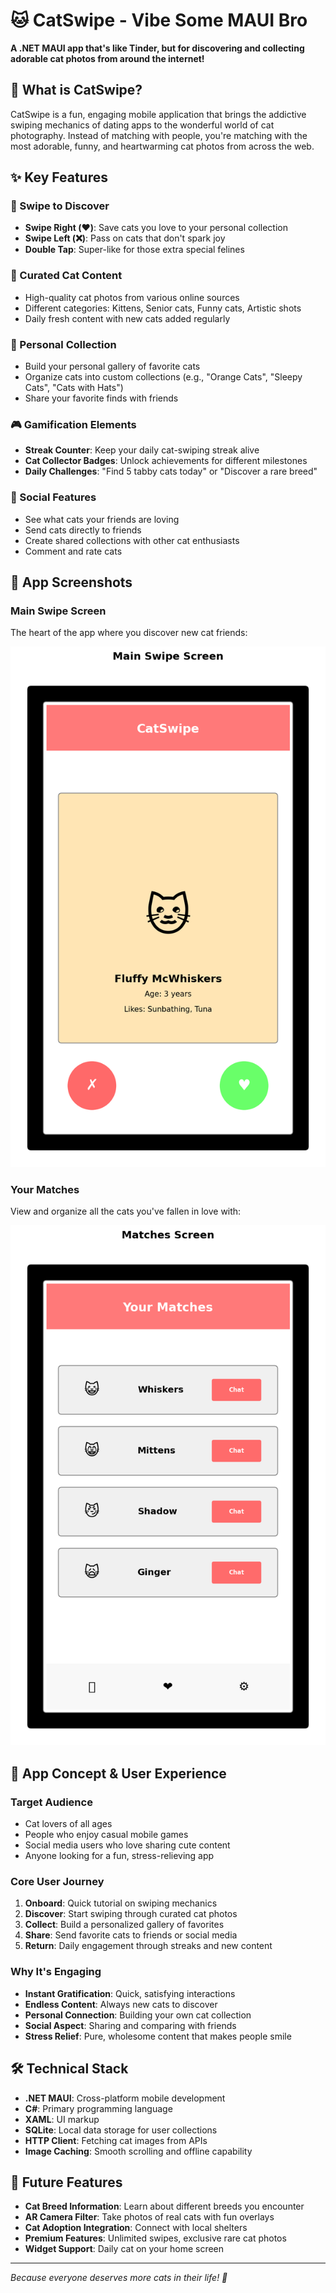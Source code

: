 # 🐱 CatSwipe - Vibe Some MAUI Bro

**A .NET MAUI app that's like Tinder, but for discovering and collecting adorable cat photos from around the internet!**

## 🎯 What is CatSwipe?

CatSwipe is a fun, engaging mobile application that brings the addictive swiping mechanics of dating apps to the wonderful world of cat photography. Instead of matching with people, you're matching with the most adorable, funny, and heartwarming cat photos from across the web.

## ✨ Key Features

### 🔄 Swipe to Discover
- **Swipe Right (❤️)**: Save cats you love to your personal collection
- **Swipe Left (❌)**: Pass on cats that don't spark joy
- **Double Tap**: Super-like for those extra special felines

### 📸 Curated Cat Content
- High-quality cat photos from various online sources
- Different categories: Kittens, Senior cats, Funny cats, Artistic shots
- Daily fresh content with new cats added regularly

### 💝 Personal Collection
- Build your personal gallery of favorite cats
- Organize cats into custom collections (e.g., "Orange Cats", "Sleepy Cats", "Cats with Hats")
- Share your favorite finds with friends

### 🎮 Gamification Elements
- **Streak Counter**: Keep your daily cat-swiping streak alive
- **Cat Collector Badges**: Unlock achievements for different milestones
- **Daily Challenges**: "Find 5 tabby cats today" or "Discover a rare breed"

### 🤝 Social Features
- See what cats your friends are loving
- Send cats directly to friends
- Create shared collections with other cat enthusiasts
- Comment and rate cats

## 📱 App Screenshots

### Main Swipe Screen
The heart of the app where you discover new cat friends:

![Main Swipe Screen](docs/main-screen.png)

### Your Matches
View and organize all the cats you've fallen in love with:

![Matches Screen](docs/matches-screen.png)

## 🎨 App Concept & User Experience

### Target Audience
- Cat lovers of all ages
- People who enjoy casual mobile games
- Social media users who love sharing cute content
- Anyone looking for a fun, stress-relieving app

### Core User Journey
1. **Onboard**: Quick tutorial on swiping mechanics
2. **Discover**: Start swiping through curated cat photos
3. **Collect**: Build a personalized gallery of favorites
4. **Share**: Send favorite cats to friends or social media
5. **Return**: Daily engagement through streaks and new content

### Why It's Engaging
- **Instant Gratification**: Quick, satisfying interactions
- **Endless Content**: Always new cats to discover
- **Personal Connection**: Building your own cat collection
- **Social Aspect**: Sharing and comparing with friends
- **Stress Relief**: Pure, wholesome content that makes people smile

## 🛠️ Technical Stack
- **.NET MAUI**: Cross-platform mobile development
- **C#**: Primary programming language
- **XAML**: UI markup
- **SQLite**: Local data storage for user collections
- **HTTP Client**: Fetching cat images from APIs
- **Image Caching**: Smooth scrolling and offline capability

## 🚀 Future Features
- **Cat Breed Information**: Learn about different breeds you encounter
- **AR Camera Filter**: Take photos of real cats with fun overlays
- **Cat Adoption Integration**: Connect with local shelters
- **Premium Features**: Unlimited swipes, exclusive rare cat photos
- **Widget Support**: Daily cat on your home screen

---

*Because everyone deserves more cats in their life! 🐾*
